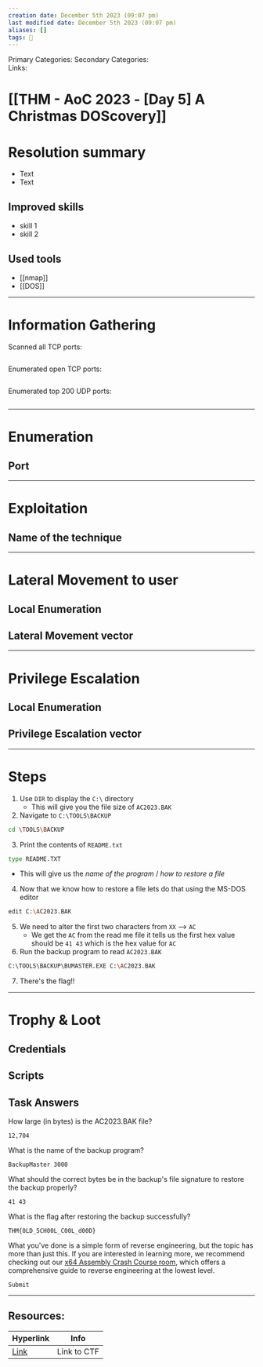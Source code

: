 ```yaml
---
creation date: December 5th 2023 (09:07 pm)
last modified date: December 5th 2023 (09:07 pm)
aliases: []
tags: 🎌
---
```

 
Primary Categories: 
Secondary Categories:  
Links: 
# [[THM - AoC 2023 - [Day 5] A Christmas DOScovery]]  


# Resolution summary
- Text
- Text

## Improved skills
- skill 1
- skill 2

## Used tools
- [[nmap]]
- [[DOS]]

---

# Information Gathering
Scanned all TCP ports:
```bash

```

Enumerated open TCP ports:
```bash

```

Enumerated top 200 UDP ports:
```bash

```

---

# Enumeration
## Port 


---

# Exploitation
## Name of the technique


---

# Lateral Movement to user
## Local Enumeration


## Lateral Movement vector


---

# Privilege Escalation
## Local Enumeration


## Privilege Escalation vector


---

# Steps

1. Use `DIR` to display the `C:\` directory
	- This will give you the file size of `AC2023.BAK`
2. Navigate to `C:\TOOLS\BACKUP`
```bash
cd \TOOLS\BACKUP
```

3.  Print the contents of `README.txt`
```bash
type README.TXT
```
- This will give us the *name of the program* / *how to restore a file*

4. Now that we know how to restore a file lets do that using the MS-DOS editor
```bash
edit C:\AC2023.BAK
```

5. We need to alter the first two characters from `XX` --> `AC`
	- We get the `AC` from the read me file it tells us the first hex value should be `41 43` which is the hex value for `AC`
6. Run the backup program to read `AC2023.BAK`
```bash
C:\TOOLS\BACKUP\BUMASTER.EXE C:\AC2023.BAK
```

7. There's the flag!!

---

# Trophy & Loot

## Credentials


## Scripts


## Task Answers
  
How large (in bytes) is the AC2023.BAK file?
```
12,704
```

What is the name of the backup program?  
```
BackupMaster 3000
```

What should the correct bytes be in the backup's file signature to restore the backup properly?  
```
41 43
```

What is the flag after restoring the backup successfully?  
```
THM{0LD_5CH00L_C00L_d00D}
```

What you've done is a simple form of reverse engineering, but the topic has more than just this. If you are interested in learning more, we recommend checking out our [x64 Assembly Crash Course room](https://tryhackme.com/room/x86assemblycrashcourse), which offers a comprehensive guide to reverse engineering at the lowest level.
```
Submit
```


___

## Resources:

| Hyperlink                                            | Info |
| ---------------------------------------------------- | ---- |
| [Link](https://tryhackme.com/room/adventofcyber2023) | Link to CTF     |


